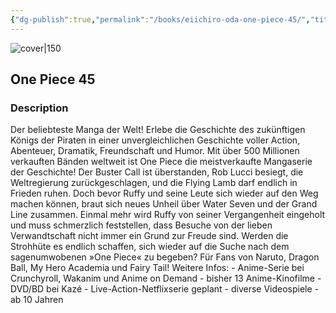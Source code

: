 ```yaml
---
{"dg-publish":true,"permalink":"/books/eiichiro-oda-one-piece-45/","title":"\"One Piece 45\"","tags":["Fantasy","manga","pirate"]}
---
```




![cover|150](http://books.google.com/books/content?id=HtBcCgAAQBAJ&printsec=frontcover&img=1&zoom=1&edge=curl&source=gbs_api)

## One Piece 45

### Description

Der beliebteste Manga der Welt! Erlebe die Geschichte des zukünftigen Königs der Piraten in einer unvergleichlichen Geschichte voller Action, Abenteuer, Dramatik, Freundschaft und Humor. Mit über 500 Millionen verkauften Bänden weltweit ist One Piece die meistverkaufte Mangaserie der Geschichte! Der Buster Call ist überstanden, Rob Lucci besiegt, die Weltregierung zurückgeschlagen, und die Flying Lamb darf endlich in Frieden ruhen. Doch bevor Ruffy und seine Leute sich wieder auf den Weg machen können, braut sich neues Unheil über Water Seven und der Grand Line zusammen. Einmal mehr wird Ruffy von seiner Vergangenheit eingeholt und muss schmerzlich feststellen, dass Besuche von der lieben Verwandtschaft nicht immer ein Grund zur Freude sind. Werden die Strohhüte es endlich schaffen, sich wieder auf die Suche nach dem sagenumwobenen »One Piece« zu begeben? Für Fans von Naruto, Dragon Ball, My Hero Academia und Fairy Tail! Weitere Infos: - Anime-Serie bei Crunchyroll, Wakanim und Anime on Demand - bisher 13 Anime-Kinofilme - DVD/BD bei Kazé - Live-Action-Netflixserie geplant - diverse Videospiele - ab 10 Jahren
```